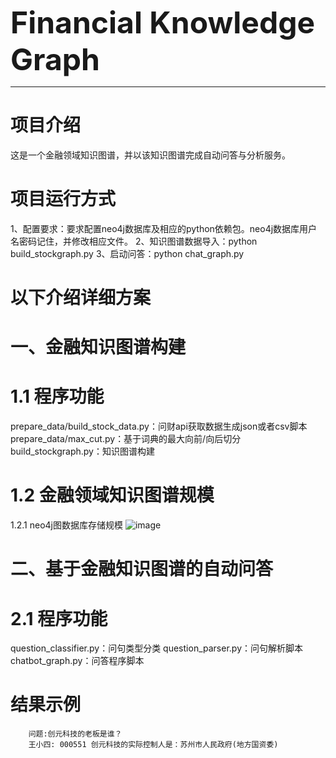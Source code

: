 
<!-- **Financial Knowledge Graph** -->
<font size="66">**Financial Knowledge Graph**</font>

-------
# 项目介绍

这是一个金融领域知识图谱，并以该知识图谱完成自动问答与分析服务。


# 项目运行方式
1、配置要求：要求配置neo4j数据库及相应的python依赖包。neo4j数据库用户名密码记住，并修改相应文件。
2、知识图谱数据导入：python build_stockgraph.py
3、启动问答：python chat_graph.py

# 以下介绍详细方案
# 一、金融知识图谱构建


# 1.1 程序功能
prepare_data/build_stock_data.py：问财api获取数据生成json或者csv脚本
prepare_data/max_cut.py：基于词典的最大向前/向后切分
build_stockgraph.py：知识图谱构建    　　

# 1.2 金融领域知识图谱规模
1.2.1 neo4j图数据库存储规模
![image](https://github.com/rainzy09/KnowledgeGraph-Group4/blob/master/img/graph_summary.png)




# 二、基于金融知识图谱的自动问答


# 2.1 程序功能
question_classifier.py：问句类型分类
question_parser.py：问句解析脚本
chatbot_graph.py：问答程序脚本




# 结果示例

        问题:创元科技的老板是谁？
        王小四: 000551 创元科技的实际控制人是：苏州市人民政府(地方国资委)
        

